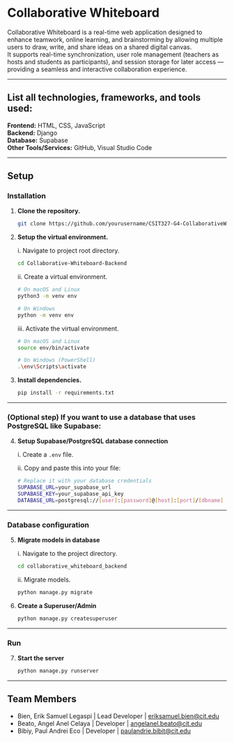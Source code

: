 # Collaborative Whiteboard
Collaborative Whiteboard is a real-time web application designed to enhance teamwork, online learning, and brainstorming by allowing multiple users to draw, write, and share ideas on a shared digital canvas.  
It supports real-time synchronization, user role management (teachers as hosts and students as participants), and session storage for later access — providing a seamless and interactive collaboration experience.

---

## List all technologies, frameworks, and tools used:

**Frontend:** HTML, CSS, JavaScript  
**Backend:** Django  
**Database:** Supabase  
**Other Tools/Services:** GitHub, Visual Studio Code  

---

## Setup

### Installation

1. **Clone the repository.**
    ```bash
    git clone https://github.com/yourusername/CSIT327-G4-CollaborativeWhiteboard.git
    ```

2. **Setup the virtual environment.**

    i. Navigate to project root directory.  
    ```bash
    cd Collaborative-Whiteboard-Backend
    ```

    ii. Create a virtual environment.  
    ```bash
    # On macOS and Linux
    python3 -m venv env

    # On Windows
    python -m venv env
    ```

    iii. Activate the virtual environment.  
    ```bash
    # On macOS and Linux
    source env/bin/activate

    # On Windows (PowerShell)
    .\env\Scripts\activate
    ```

3. **Install dependencies.**
    ```bash
    pip install -r requirements.txt
    ```

---

### (Optional step) If you want to use a database that uses PostgreSQL like Supabase:

4. **Setup Supabase/PostgreSQL database connection**

    i. Create a `.env` file.  

    ii. Copy and paste this into your file:
    ```bash
    # Replace it with your database credentials
    SUPABASE_URL=your_supabase_url
    SUPABASE_KEY=your_supabase_api_key
    DATABASE_URL=postgresql://[user]:[password]@[host]:[port]/[dbname]
    ```

---

### Database configuration

5. **Migrate models in database**

    i. Navigate to the project directory.
    ```bash
    cd collaborative_whiteboard_backend
    ```

    ii. Migrate models.
    ```bash
    python manage.py migrate
    ```

6. **Create a Superuser/Admin**
    ```bash
    python manage.py createsuperuser
    ```

---

### Run

7. **Start the server**
    ```bash
    python manage.py runserver
    ```

---

## Team Members
- Bien, Erik Samuel Legaspi | Lead Developer | eriksamuel.bien@cit.edu  
- Beato, Angel Anel Celaya | Developer | angelanel.beato@cit.edu  
- Bibiy, Paul Andrei Eco | Developer | paulandrie.bibit@cit.edu
